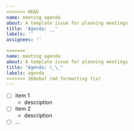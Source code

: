 ```yaml
---
<<<<<<< HEAD
name: meeting agenda
about: A template issue for planning meetings
title: 'Agenda: __'
labels: ''
assignees: ''

=======
name: meeting agenda 
about: A template issue for planning meetings 
title: "Agenda: \_\_" 
labels: agenda
>>>>>>> 368ebaf (md formatting fix)
---
```



<!-- Make your issue easy to find:

  - milestone: any milestones you will be addressing
  - tag: tag any issues you will be discussing (#issue-number)
  - labels: anything that will make this easier to filter
  - assign: anyone responsible for organizing or leading the meeting

-->

<!-- meeting overview -->

<!-- agenda points -->

- [ ] item 1
  - description
- [ ] item 2
  - description
- [ ] ...
